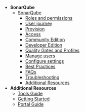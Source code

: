 - **SonarQube**
  - [SonarQube](sonarqube/sonarqube-overview)
    - [Roles and permissions](sonarqube/sonarqube-users-and-permissions)
    - [User journey](sonarqube/sonarqube-user-journey)
    - [Provision](sonarqube/sonarqube-provision)
    - [Access](sonarqube/sonarqube-access)
    - [Community Edition](sonarqube/sonarqube-set-up-community-edition)
    - [Developer Edition](sonarqube/sonarqube-set-up-developer-edition)
    - [Quality Gates and Profiles](sonarqube/sonarqube-quality-gates-and-profiles)
    - [Manage users](sonarqube/sonarqube-manage-users)
    - [Configure settings](sonarqube/sonarqube-configure-settings)
    - [Best Practices](sonarqube/sonarqube-best-practices)
    - [FAQs](sonarqube/sonarqube-faqs) 
    - [Troubleshooting](sonarqube/sonarqube-troubleshooting)
    - [Additional Resources](sonarqube/sonarqube-additional-resources)
- **Additional Resources**
  - [Tools Guide](https://docs.developer.tech.gov.sg/docs/ship-hats-tools-guide/#/tools-overview)
  - [Getting Started](https://docs.developer.tech.gov.sg/docs/ship-hats-getting-started-guide/#/)
  - [Portal Guide](https://docs.developer.tech.gov.sg/docs/ship-hats-portal-guide/#/ship-hats-portal-overview)